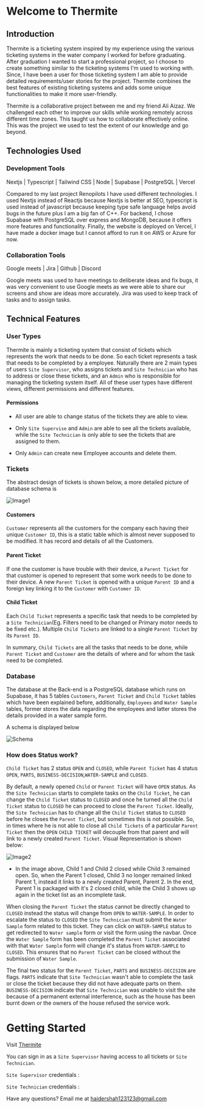 # Welcome to Thermite

## Introduction

Thermite is a ticketing system inspired by my experience using the various ticketing systems in the water company I worked for before graduating. After graduation I wanted to start a professional project, so I choose to create something similar to the ticketing systems I'm used to working with. Since, I have been a user for those ticketing system I am able to provide detailed requirements/user stories for the project. Thermite combines the best features of existing ticketing systems and adds some unique functionalities to make it more user-friendly.

Thermite is a collaborative project between me and my friend Ali Aizaz. We challenged each other to improve our skills while working remotely across different time zones. This taught us how to collaborate effectively online. This was the project we used to test the extent of our knowledge and go beyond.

## Technologies Used

### Development Tools

Nextjs |
Typescript |
Tailwind CSS |
Node |
Supabase |
PostgreSQL |
Vercel

Compared to my last project Renopilots I have used different technologies. I used Nextjs instead of Reactjs because Nextjs is better at SEO, typescript is used instead of javascript because keeping type safe language helps avoid bugs in the future plus I am a big fan of C++. For backend, I chose Supabase with PostgreSQL over express and MongoDB, because it offers more features and functionality. Finally, the website is deployed on Vercel, I have made a docker image but I cannot afford to run it on AWS or Azure for now.

### Collaboration Tools

Google meets |
Jira |
Github |
Discord

Google meets was used to have meetings to deliberate ideas and fix bugs, it was very convenient to use Google meets as we were able to share our screens and show are ideas more accurately. Jira was used to keep track of tasks and to assign tasks.

## Technical Features

### User Types

Thermite is mainly a ticketing system that consist of tickets which represents the work that needs to be done. So each ticket represents a task that needs to be completed by a employee. Naturally there are 2 main types of users `Site Supervisor`, who assigns tickets and `Site Technician` who has to address or close these tickets, and an `Admin` who is responsible for managing the ticketing system itself. All of these user types have different views, different permissions and different features.

#### Permissions

- All user are able to change status of the tickets they are able to view.

- Only `Site Supervise` and `Admin` are able to see all the tickets available, while the `Site Technician` is only able to see the tickets that are assigned to them.

- Only `Admin` can create new Employee accounts and delete them.

### Tickets

The abstract design of tickets is shown below, a more detailed picture of database schema is

![Image1](public/image1.png)

#### Customers

`Customer` represents all the customers for the company each having their unique `Customer ID`, this is a static table which is almost never supposed to be modified. It has record and details of all the Customers.

#### Parent Ticket

If one the customer is have trouble with their device, a `Parent Ticket` for that customer is opened to represent that some work needs to be done to their device. A new `Parent Ticket` is opened with a unique `Parent ID` and a foreign key linking it to the `Customer` with `Customer ID`.

#### Child Ticket

Each `Child Ticket` represents a specific task that needs to be completed by a `Site Technician`(Eg. Filters need to be changed or Primary motor needs to be fixed etc.). Multiple `Child Tickets` are linked to a single `Parent Ticket` by its `Parent ID`.

In summary, `Child Tickets` are all the tasks that needs to be done, while `Parent Ticket` and `Customer` are the details of where and for whom the task need to be completed.

### Database

The database at the Back-end is a PostgreSQL database which runs on Supabase, it has 5 tables `Customers`, `Parent Ticket` and `Child Ticket` tables which have been explained before, additionally, `Employees` and `Water Sample` tables, former stores the data regarding the employees and latter stores the details provided in a water sample form.

A schema is displayed below

![Schema](public/Schema.png)

### How does Status work?

`Child Ticket` has 2 status `OPEN` and `CLOSED`, while `Parent Ticket` has 4 status `OPEN`, `PARTS`, `BUSINESS-DECISION`,`WATER-SAMPLE` and `CLOSED`.

By default, a newly opened `Child` or `Parent Ticket` will have `OPEN` status. As the `Site Technician` starts to complete tasks on the `Child Ticket`, he can change the `Child Ticket` status to `CLOSED` and once he turned all the `Child Ticket` status to `CLOSED` he can proceed to close the `Parent Ticket`. Ideally, the `Site Technician` has to change all the `Child Ticket` status to `CLOSED` before he closes the `Parent Ticket`, but sometimes this is not possible. So, in times where he is not able to close all `Child Tickets` of a particular `Parent Ticket` then the `OPEN` `CHILD TICKET` will decouple from that parent and will link to a newly created `Parent Ticket`. Visual Representation is shown below:

![Image2](public/image2.png)

- In the image above, Child 1 and Child 2 closed while Child 3 remained open. So, when the Parent 1 closed, Child 3 no longer remained linked Parent 1, instead it links to a newly created Parent, Parent 2. In the end, Parent 1 is packaged with it's 2 closed child, while the Child 3 shows up again in the ticket list as an incomplete task.

When closing the `Parent Ticket` the status cannot be directly changed to `CLOSED` instead the status will change from `OPEN` to `WATER-SAMPLE`. In order to escalate the status to `CLOSED` the `Site Technician` must submit the `Water Sample` form related to this ticket. They can click on `WATER-SAMPLE` status to get redirected to `Water sample` form or visit the form using the navbar. Once the `Water Sample` form has been completed the `Parent Ticket` associated with that `Water Sample` form will change it's status from `WATER-SAMPLE` to `CLOSED`. This ensures that no `Parent Ticket` can be closed without the submission of `Water Sample`.

The final two status for the `Parent Ticket`, `PARTS` and `BUSINESS-DECISION` are flags. `PARTS` indicate that `Site Technician` wasn't able to complete the task or close the ticket because they did not have adequate parts on them. `BUSINESS-DECISION` indicate that `Site Technician` was unable to visit the site because of a permanent external interference, such as the house has been burnt down or the owners of the house refused the service work.

# Getting Started

Visit [Thermite](https://thermite.com.au/)

You can sign in as a `Site Supervisor` having access to all tickets or `Site Technician`.

`Site Supervisor` credentials :
<Credentials>

`Site Technician` credentials :
<Credentials>

Have any questions? Email me at haidershah123123@gmail.com
